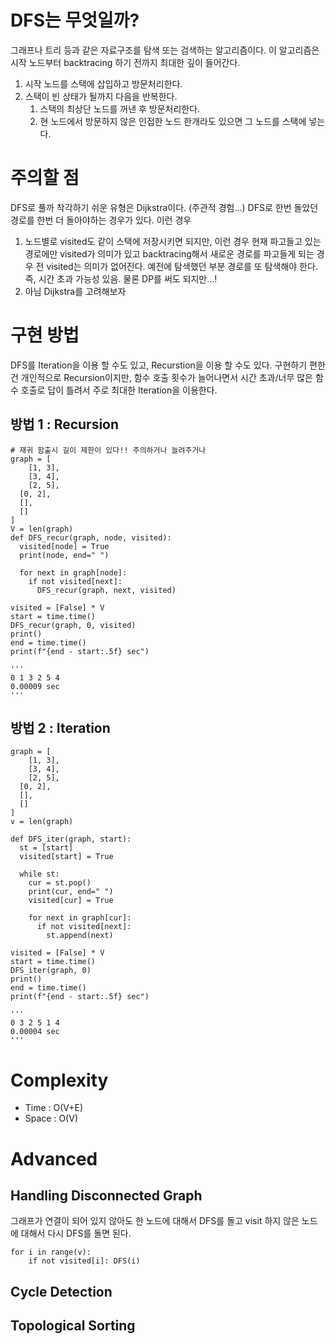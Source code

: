 # DFS는 무엇일까?
그래프나 트리 등과 같은 자료구조를 탐색 또는 검색하는 알고리즘이다. 이 알고리즘은 시작 노드부터 backtracing 하기 전까지 최대한 깊이 들어간다.
1. 시작 노드를 스택에 삽입하고 방문처리한다.
2. 스택이 빈 상태가 될까지 다음을 반복한다.
    1. 스택의 최상단 노드를 꺼낸 후 방문처리한다.
    2. 현 노드에서 방문하지 않은 인접한 노드 한개라도 있으면 그 노드를 스택에 넣는다.

# 주의할 점
DFS로 풀까 착각하기 쉬운 유형은 Dijkstra이다. (주관적 경험...)
DFS로 한번 돌았던 경로를 한번 더 돌아야하는 경우가 있다.
이런 경우
1. 노드별로 visited도 같이 스택에 저장시키면 되지만, 이런 경우 현재 파고들고 있는 경로에만 visited가 의미가 있고 backtracing해서 새로운 경로를 파고들게 되는 경우 전 visited는 의미가 없어진다. 예전에 탐색했던 부분 경로를 또 탐색해야 한다. 즉, 시간 초과 가능성 있음. 물론 DP를 써도 되지만...!
2. 아님 Dijkstra를 고려해보자

# 구현 방법
DFS를 Iteration을 이용 할 수도 있고, Recurstion을 이용 할 수도 있다.
구현하기 편한건 개인적으로 Recursion이지만, 함수 호출 횟수가 늘어나면서 시간 초과/너무 많은 함수 호출로 답이 틀려서 주로 최대한 Iteration을 이용한다.

## 방법 1 : Recursion
```
# 재귀 함출시 길이 제한이 있다!! 주의하거나 늘려주거나
graph = [
	[1, 3],
	[3, 4],
	[2, 5],
  [0, 2],
  [],
  []
]
V = len(graph)
def DFS_recur(graph, node, visited):
  visited[node] = True
  print(node, end=" ")

  for next in graph[node]:
    if not visited[next]: 
      DFS_recur(graph, next, visited)

visited = [False] * V
start = time.time()
DFS_recur(graph, 0, visited)
print()
end = time.time() 
print(f"{end - start:.5f} sec")

'''
0 1 3 2 5 4 
0.00009 sec
'''
```

## 방법 2 : Iteration
```
graph = [
	[1, 3],
	[3, 4],
	[2, 5],
  [0, 2],
  [],
  []
]
v = len(graph)

def DFS_iter(graph, start):
  st = [start]
  visited[start] = True
  
  while st:
    cur = st.pop()
    print(cur, end=" ")
    visited[cur] = True

    for next in graph[cur]:
      if not visited[next]:
        st.append(next)

visited = [False] * V
start = time.time()
DFS_iter(graph, 0)
print()
end = time.time() 
print(f"{end - start:.5f} sec")

'''
0 3 2 5 1 4 
0.00004 sec
'''

```

# Complexity
* Time : O(V+E)
* Space  : O(V)

# Advanced
## Handling Disconnected Graph
그래프가 연결이 되어 있지 않아도 한 노드에 대해서 DFS를 돌고 visit 하지 않은 노드에 대해서 다시 DFS를 돌면 된다.
```
for i in range(v):
    if not visited[i]: DFS(i)
```

## Cycle Detection

## Topological Sorting